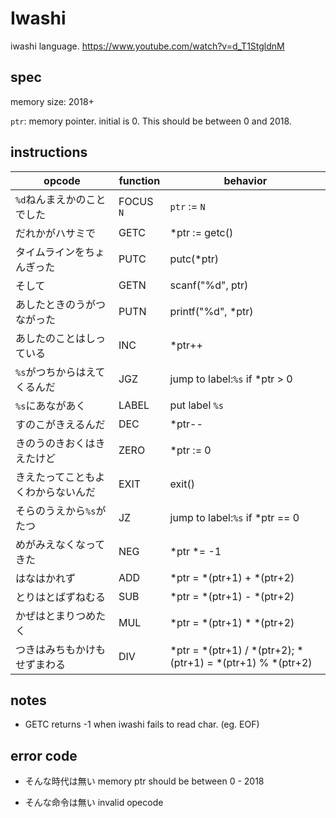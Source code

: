 # Iwashi

iwashi language.
https://www.youtube.com/watch?v=d_T1StgldnM

## spec
memory size: 2018+

`ptr`: memory pointer. initial is 0. This should be between 0 and 2018.

## instructions
| opcode | function | behavior |
|--------|----------|----------|
|`%d`ねんまえかのことでした| FOCUS `N` | `ptr` := `N` |
|だれかがハサミで| GETC | *ptr := getc() |
|タイムラインをちょんぎった| PUTC | putc(*ptr) |
|そして| GETN | scanf("%d", ptr) |
|あしたときのうがつながった| PUTN | printf("%d", *ptr) |
|あしたのことはしっている| INC | *ptr++ |
|`%s`がつちからはえてくるんだ| JGZ | jump to label:`%s` if *ptr > 0 |
|`%s`にあながあく| LABEL | put label `%s` |
|すのこがきえるんだ| DEC | *ptr-- |
|きのうのきおくはきえたけど| ZERO | *ptr := 0 |
|きえたってこともよくわからないんだ| EXIT | exit() |
|そらのうえから`%s`がたつ| JZ | jump to label:`%s` if *ptr == 0|
|めがみえなくなってきた| NEG | *ptr *= -1 |
|はなはかれず| ADD | *ptr = *(ptr+1) + *(ptr+2) |
|とりはとばずねむる| SUB | *ptr = *(ptr+1) - *(ptr+2) |
|かぜはとまりつめたく| MUL |*ptr = *(ptr+1) * *(ptr+2) |
|つきはみちもかけもせずまわる| DIV |*ptr = *(ptr+1) / *(ptr+2); *(ptr+1) = *(ptr+1) % *(ptr+2) |

## notes
- GETC returns -1 when iwashi fails to read char. (eg. EOF)

## error code
- そんな時代は無い
    memory ptr should be between 0 - 2018

- そんな命令は無い
    invalid opecode
